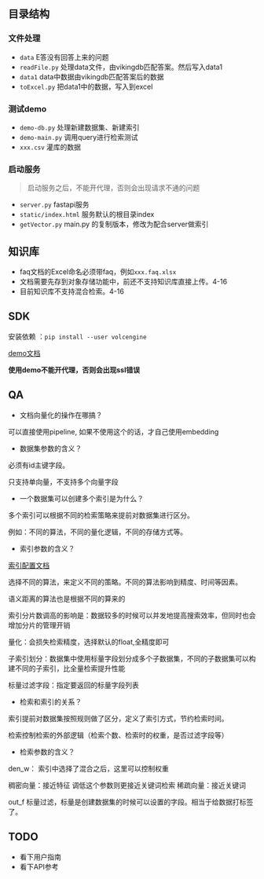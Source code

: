 ## 目录结构


### 文件处理
- `data` E答没有回答上来的问题
- `readFile.py` 处理data文件，由vikingdb匹配答案。然后写入data1
- `data1` data中数据由vikingdb匹配答案后的数据
- `toExcel.py` 把data1中的数据，写入到excel

### 测试demo
- `demo-db.py` 处理新建数据集、新建索引
- `demo-main.py` 调用query进行检索测试
- `xxx.csv`  灌库的数据

### 启动服务

> 启动服务之后，不能开代理，否则会出现请求不通的问题

- `server.py`  fastapi服务
- `static/index.html`  服务默认的根目录index
- `getVector.py`   main.py 的复制版本，修改为配合server做索引


## 知识库

- faq文档的Excel命名必须带faq，例如`xxx.faq.xlsx`
- 文档需要先存到对象存储功能中，前还不支持知识库直接上传。4-16
- 目前知识库不支持混合检索。4-16

## SDK

安装依赖 ：`pip install --user volcengine `

[demo文档](https://bytedance.larkoffice.com/docx/AUlLdZPx7ofhpvxepcqca7sun8g)

**使用demo不能开代理，否则会出现ssl错误**


## QA

- 文档向量化的操作在哪搞？

可以直接使用pipeline, 如果不使用这个的话，才自己使用embedding

- 数据集参数的含义？

必须有id主键字段。

只支持单向量，不支持多个向量字段


- 一个数据集可以创建多个索引是为什么？

多个索引可以根据不同的检索策略来提前对数据集进行区分。

例如：不同的算法，不同的量化逻辑，不同的存储方式等。

- 索引参数的含义？  

[索引配置文档](https://www.volcengine.com/docs/6459/1171124)

选择不同的算法，来定义不同的策略。不同的算法影响到精度、时间等因素。

语义距离的算法也是根据不同的算来的

索引分片数调高的影响是：数据较多的时候可以并发地提高搜索效率，但同时也会增加分片的管理开销

量化：会损失检索精度，选择默认的float,全精度即可

子索引划分：数据集中使用标量字段划分成多个子数据集，不同的子数据集可以构建不同的子索引，比全量检索提升性能

标量过滤字段：指定要返回的标量字段列表

- 检索和索引的关系？

索引提前对数据集按照规则做了区分，定义了索引方式，节约检索时间。

检索控制检索的外部逻辑（检索个数、检索时的权重，是否过滤字段等）

- 检索参数的含义？

den_w： 索引中选择了混合之后，这里可以控制权重

稠密向量：接近特征  调低这个参数则更接近关键词检索
稀疏向量：接近关键词

out_f 标量过滤，标量是创建数据集的时候可以设置的字段。相当于给数据打标签了。

## TODO

- 看下用户指南
- 看下API参考
